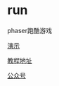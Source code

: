 # run
phaser跑酷游戏

[演示](http://upload-images.jianshu.io/upload_images/9984013-cc7ef4fa3732b679.gif?imageMogr2/auto-orient/strip%7CimageView2/2/w/1240)

[教程地址](https://www.jianshu.com/p/3eb1ee5ed0b7)

[公众号](http://upload-images.jianshu.io/upload_images/9984013-b20ad68203c851af.png?imageMogr2/auto-orient/strip%7CimageView2/2/w/1240)
